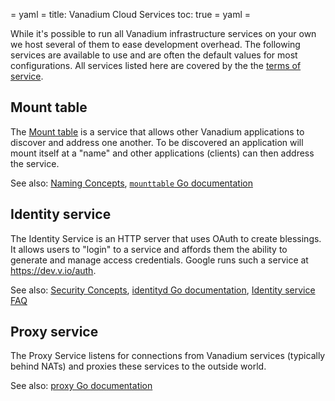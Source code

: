= yaml =
title: Vanadium Cloud Services
toc: true
= yaml =

While it's possible to run all Vanadium infrastructure services on your own we host several of them to ease development overhead. The following services are available to use and are often the default values for most configurations. All services listed here are covered by the the [terms of service].

## Mount table

The [Mount table] is a service that allows other Vanadium applications to discover and address one another. To be discovered an application will mount itself at a "name" and other applications (clients) can then address the service.

See also: [Naming Concepts], [`mounttable` Go documentation]

## Identity service

The Identity Service is an HTTP server that uses OAuth to create blessings. It allows users to "login" to a service and affords them the ability to generate and manage access credentials.
Google runs such a service at https://dev.v.io/auth.

See also: [Security Concepts], [identityd Go documentation], [Identity service FAQ]

## Proxy service

The Proxy Service listens for connections from Vanadium services (typically behind NATs) and proxies these services to the outside world.

See also: [proxy Go documentation]

[proxy Go documentation]: https://godoc.org/v.io/x/ref/services/proxy
[`mounttable` Go documentation]: https://godoc.org/v.io/x/ref/services/mounttable
[Mount table]: ../glossary.html#mount-table
[Naming Concepts]: ../concepts/naming.html
[Security Concepts]: ../concepts/security.html
[identityd Go documentation]: https://godoc.org/v.io/x/ref/services/identity/identityd
[terms of service]: ../tos.html
[Identity service FAQ]: identity-service-faq.html
